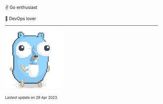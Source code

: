:v: Go enthusiast

:muscle: DevOps lover

---

![Image alt text](/images/gopher_with_coffee.gif)


<sub>Lastest update on 29 Apr 2023.</sub>

